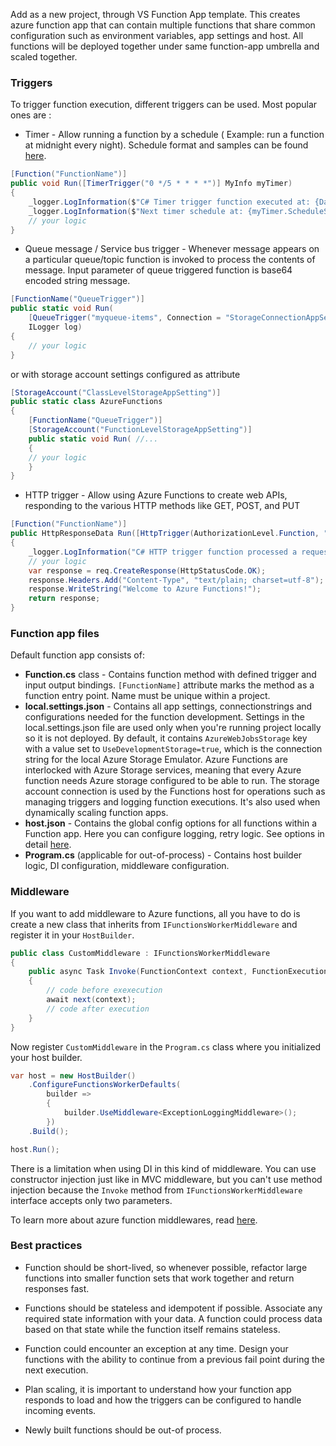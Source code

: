 Add as a new project, through VS Function App template. This creates azure function app that can contain multiple functions that share common configuration such as environment variables, app settings and host.
All functions will be deployed together under same function-app umbrella and  scaled together.

### Triggers

To trigger function execution, different triggers can be used. Most popular ones are :

* Timer - Allow running a function by a schedule ( Example: run a function at midnight every night). Schedule format and samples can be found [here](https://docs.microsoft.com/en-us/azure/azure-functions/functions-bindings-timer?tabs=csharp#ncrontab-expressions).

```c#
[Function("FunctionName")]
public void Run([TimerTrigger("0 */5 * * * *")] MyInfo myTimer)
{
	_logger.LogInformation($"C# Timer trigger function executed at: {DateTime.Now}");
	_logger.LogInformation($"Next timer schedule at: {myTimer.ScheduleStatus.Next}");
	// your logic
}
```

* Queue message / Service bus trigger - Whenever message appears on a particular queue/topic function is invoked to process the contents of message. Input parameter of queue triggered function is base64 encoded string message.

```c#
[FunctionName("QueueTrigger")]
public static void Run(
	[QueueTrigger("myqueue-items", Connection = "StorageConnectionAppSetting")] string myQueueItem,
	ILogger log)
{
	// your logic
}
```

or with storage account settings configured as attribute

```c#
[StorageAccount("ClassLevelStorageAppSetting")]
public static class AzureFunctions
{
	[FunctionName("QueueTrigger")]
	[StorageAccount("FunctionLevelStorageAppSetting")]
	public static void Run( //...
	{
	// your logic
	}
}
```

* HTTP trigger - Allow using Azure Functions to create web APIs, responding to the various HTTP methods like GET, POST, and PUT

```c#
[Function("FunctionName")]
public HttpResponseData Run([HttpTrigger(AuthorizationLevel.Function, "get", "post")] HttpRequestData req)
{
	_logger.LogInformation("C# HTTP trigger function processed a request.");
	// your logic
	var response = req.CreateResponse(HttpStatusCode.OK);
	response.Headers.Add("Content-Type", "text/plain; charset=utf-8");
	response.WriteString("Welcome to Azure Functions!");
	return response;
}
```

### Function app files

Default function app consists of:

* **Function.cs** class - Contains function method with defined trigger and input output bindings. ``[FunctionName]`` attribute marks the method as a function entry point. Name must be unique within a project.
* **local.settings.json** - Contains all app settings, connectionstrings and configurations needed for the function development. Settings in the local.settings.json file are used only when you're running project locally so it is not deployed. By default, it contains  ``AzureWebJobsStorage`` key with a value set to ``UseDevelopmentStorage=true``, which is the connection string for the local Azure Storage Emulator.
Azure Functions are interlocked with Azure Storage services, meaning that every Azure function needs Azure storage configured to be able to run. The storage account connection is used by the Functions host for operations such as managing triggers and logging function executions. It's also used when dynamically scaling function apps.
* **host.json** - Contains the global config options for all functions within a Function app. Here you can configure logging, retry logic. See options in detail [here](https://docs.microsoft.com/en-us/azure/azure-functions/functions-host-json#sample-hostjson-file).
* **Program.cs**  (applicable for out-of-process) - Contains host builder logic, DI configuration, middleware configuration.

### Middleware

If you want to add middleware to Azure functions, all you have to do is create a new class that inherits from ``IFunctionsWorkerMiddleware`` and register it in your ``HostBuilder``.

```c#
public class CustomMiddleware : IFunctionsWorkerMiddleware
{
    public async Task Invoke(FunctionContext context, FunctionExecutionDelegate next)
    {
        // code before exexecution
        await next(context);
        // code after execution
    }
}
```

Now register ``CustomMiddleware`` in the ``Program.cs`` class where you initialized your host builder. 

```c#
var host = new HostBuilder()
    .ConfigureFunctionsWorkerDefaults(
        builder =>
        {
            builder.UseMiddleware<ExceptionLoggingMiddleware>();
        })
    .Build();

host.Run();
```

There is a limitation when using DI in this kind of middleware. You can use constructor injection just like in MVC middleware, but you can't use method injection because the ``Invoke`` method from ``IFunctionsWorkerMiddleware`` interface accepts only two parameters.

To learn more about azure function middlewares, read [here](https://learn.microsoft.com/en-us/azure/azure-functions/dotnet-isolated-process-guide#middleware).

### Best practices

* Function should be short-lived, so whenever possible, refactor large functions into smaller function sets that work together and return responses fast.

* Functions should be stateless and idempotent if possible. Associate any required state information with your data. A function could process data based on that state while the function itself remains stateless.

* Function could encounter an exception at any time. Design your functions with the ability to continue from a previous fail point during the next execution.

* Plan scaling, it is important to understand how your function app responds to load and how the triggers can be configured to handle incoming events.

* Newly built functions should be out-of process.
